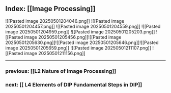 ## Index: [[Image Processing]]


![[Pasted image 20250501204046.png]]
![[Pasted image 20250501204457.png]]
![[Pasted image 20250501204559.png]]
![[Pasted image 20250501204959.png]]
![[Pasted image 20250501205203.png]]
![[Pasted image 20250501205456.png]]![[Pasted image 20250501205630.png]]![[Pasted image 20250501205646.png]]![[Pasted image 20250501205659.png]]
![[Pasted image 20250501211107.png]]
![[Pasted image 20250501211156.png]] 























***
### previous: [[L2 Nature of Image Processing]]
### next: [[ L4 Elements of DIP Fundamental Steps in DIP]]